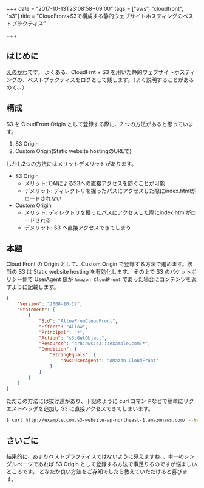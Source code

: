 +++
date = "2017-10-13T23:08:58+09:00"
tags = ["aws", "cloudfront", "s3"]
title = "CloudFront+S3で構成する静的ウェブサイトホスティングのベストプラクティス"

+++

## はじめに
[えのかわ](https://twitter.com/enkw_)です。  
よくある、CloudFrnt + S3 を用いた静的ウェブサイトホスティングの、ベストプラクティスをログとして残します。（よく説明することがあるので、、）

## 構成
S3 を CloudFront Origin として登録する際に、2 つの方法があると思っています。

1. S3 Origin
2. Custom Origin(Static website hostingのURLで)

しかし2つの方法にはメリットデメリットがあります。

- S3 Origin
  - メリット: OAIによるS3への直接アクセスを防ぐことが可能
  - デメリット: ディレクトリを掘ったパスにアクセスした際にindex.htmlがロードされない
- Custom Origin
  - メリット: ディレクトリを掘ったパスにアクセスした際にindex.htmlがロードされる
  - デメリット: S3 へ直接アクセスできてしまう

## 本題
Cloud Front の Origin として、Custom Origin で登録する方法で進めます。該当の S3 は Static website hosting を有効化します。
その上で S3 のバケットポリシー側で UserAgent 値が `Amazon CloudFront` であった場合にコンテンツを返すように記載します。

```json
{
    "Version": "2008-10-17",
    "Statement": [
        {
            "Sid": "AllowFromCloudFront",
            "Effect": "Allow",
            "Principal": "*",
            "Action": "s3:GetObject",
            "Resource": "arn:aws:s3:::example.com/*",
            "Condition": {
                "StringEquals": {
                    "aws:UserAgent": "Amazon CloudFront"
                }
            }
        }
    ]
}
```

ただこの方法には抜け道があり、下記のように curl コマンドなどで簡単にリクエストヘッダを追加し S3 に直接アクセスできてしまいます。

```sh
$ curl http://example.com.s3-website-ap-northeast-1.amazonaws.com/ --header 'User-Agent:Amazon CloudFront'
```

## さいごに
結果的に、あまりベストプラクティスではないように見えますね、、単一のシングルページであれば S3 Origin として登録する方法で事足りるのですが悩ましいところです。
どなたか良い方法をご存知でしたら教えていただけると喜びます。

